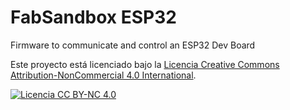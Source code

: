 # FabSandbox ESP32
Firmware to communicate and control an ESP32 Dev Board

Este proyecto está licenciado bajo la [Licencia Creative Commons Attribution-NonCommercial 4.0 International](https://creativecommons.org/licenses/by-nc/4.0/).

[![Licencia CC BY-NC 4.0](https://licensebuttons.net/l/by-nc/4.0/88x31.png)](https://creativecommons.org/licenses/by-nc/4.0/)
